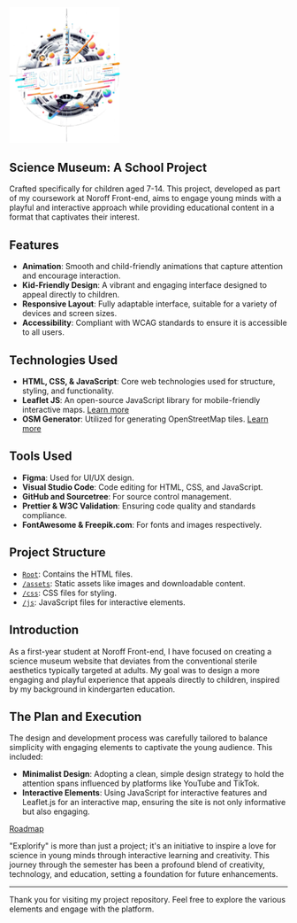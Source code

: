 <img src="/assets/images/logo.webp" width="200px">

## Science Museum: A School Project

Crafted specifically for children aged 7-14. This project, developed as part of my coursework at Noroff Front-end, aims to engage young minds with a playful and interactive approach while providing educational content in a format that captivates their interest.

## Features

- **Animation**: Smooth and child-friendly animations that capture attention and encourage interaction.
- **Kid-Friendly Design**: A vibrant and engaging interface designed to appeal directly to children.
- **Responsive Layout**: Fully adaptable interface, suitable for a variety of devices and screen sizes.
- **Accessibility**: Compliant with WCAG standards to ensure it is accessible to all users.

## Technologies Used

- **HTML, CSS, & JavaScript**: Core web technologies used for structure, styling, and functionality.
- **Leaflet JS**: An open-source JavaScript library for mobile-friendly interactive maps. [Learn more](https://leafletjs.com/)
- **OSM Generator**: Utilized for generating OpenStreetMap tiles. [Learn more](https://www.osm-generator.com/)

## Tools Used

- **Figma**: Used for UI/UX design.
- **Visual Studio Code**: Code editing for HTML, CSS, and JavaScript.
- **GitHub and Sourcetree**: For source control management.
- **Prettier & W3C Validation**: Ensuring code quality and standards compliance.
- **FontAwesome & Freepik.com**: For fonts and images respectively.

## Project Structure

- [`Root`](https://github.com/KjetilHHauger/science_museum): Contains the HTML files.
- [`/assets`](https://github.com/KjetilHHauger/science_museum/tree/main/assets): Static assets like images and downloadable content.
- [`/css`](https://github.com/KjetilHHauger/science_museum/tree/main/css): CSS files for styling.
- [`/js`](https://github.com/KjetilHHauger/science_museum/tree/main/js): JavaScript files for interactive elements.

## Introduction

As a first-year student at Noroff Front-end, I have focused on creating a science museum website that deviates from the conventional sterile aesthetics typically targeted at adults. My goal was to design a more engaging and playful experience that appeals directly to children, inspired by my background in kindergarten education.

## The Plan and Execution

The design and development process was carefully tailored to balance simplicity with engaging elements to captivate the young audience. This included:
- **Minimalist Design**: Adopting a clean, simple design strategy to hold the attention spans influenced by platforms like YouTube and TikTok.
- **Interactive Elements**: Using JavaScript for interactive features and Leaflet.js for an interactive map, ensuring the site is not only informative but also engaging.

[Roadmap](https://github.com/users/KjetilHHauger/projects/3/views/4)

"Explorify" is more than just a project; it's an initiative to inspire a love for science in young minds through interactive learning and creativity. This journey through the semester has been a profound blend of creativity, technology, and education, setting a foundation for future enhancements.

---

Thank you for visiting my project repository. Feel free to explore the various elements and engage with the platform.


